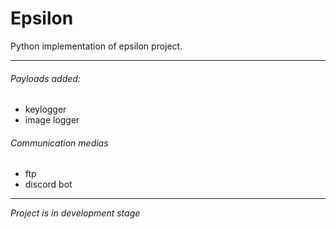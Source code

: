 # Epsilon 

Python implementation of epsilon project.

----------

###### Payloads added:
* keylogger
* image logger
###### Communication medias
* ftp
* discord bot


----------


*Project is in development stage*